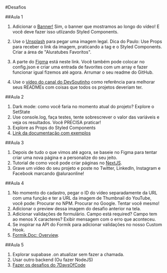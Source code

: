 #Desafios

##Aula 1

1. Adicionar o [Banner!](https://www.figma.com/file/1acrju7CLwHkSh6e7xEk9h/Aluratube?node-id=5%3A2) Sim, o banner que mostramos ao longo do vídeo! E você deve fazer isso utlizando Styled Components.

2. Use o [Unsplash](https://unsplash.com/) para pegar uma imagem legal.
   Dica do Paulo: Use Props para receber o link da imagem, praticando a tag e o Styled Components.
   Criar a área de "Aluratubes Favoritos".

3. A parte do [Figma](https://www.figma.com/file/1acrju7CLwHkSh6e7xEk9h/Aluratube?node-id=5%3A2) está neste link.
   Você também pode colocar no config.json e criar uma entrada de favorites com um array e fazer funcionar igual fizemos até agora.
   Arrumar o seu readme do GitHub.

4. Use o [vídeo do canal do DevSoutinho](https://www.youtube.com/watch?v=yMRSDdifGW8) como referência para melhorar seus READMEs com coisas que todos os projetos deveriam ter.

##Aula 2

1. Dark mode: como você faria no momento atual do projeto?
   Explore o SetState
2. Use console.log, faça testes, tente sobrescrever o valor das variáveis e veja os resultados. Você PRECISA praticar!
3. Explore as Props do Styled Components
4. [Link da documentação com exemplos](https://styled-components.com/docs/basics#adapting-based-on-props)

##Aula 3

1. Depois de tudo o que vimos até agora, se baseie no Figma para tentar criar uma nova página e a personalize do seu jeito.
2. Tutorial de como você pode criar páginas no [NextJS](https://nextjs.org/docs/basic-features/pages).
3. Grave um vídeo do seu projeto e poste no Twitter, LinkedIn, Instagram e Facebook marcando @aluraonline!

##Aula 4

1. No momento do cadastro, pegar o ID do vídeo separadamente da URL com uma função e ter a URL da imagem de Thumbnail do YouTube, você pode:
   Procurar no NPM.
   Procurar no Google.
   Tentar você mesmo!
2. Adicionar o preview dessa imagem do desafio anterior na tela.
3. Adicionar validações de formulário.
   Campo está required?
   Campo tem ao menos X caracteres?
   Exibir mensagem com o erro que aconteceu.
4. Se inspirar na API do Formik para adicionar validações no nosso Custom Hook.
5. [Formik.Doc: Overview](https://formik.org/docs/overview).

##Aula 5

1. Explorar supabase .on atualizar sem fazer a chamada.
2. Usar outro backend (Ou fazer NodeJS)
3. [Fazer os desafios do 7DaysOfCode](https://7daysofcode.io/)
